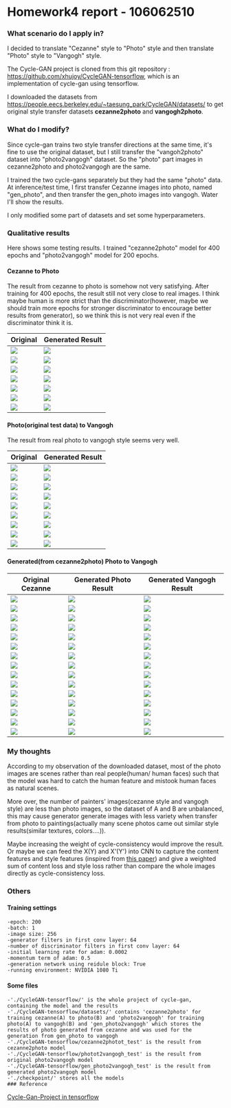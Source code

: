 # Homework4 report  - 106062510
### What scenario do I apply in?
I decided to translate "Cezanne" style to "Photo" style and then translate "Photo" style to "Vangogh" style.

The Cycle-GAN project is cloned from this git repository : https://github.com/xhujoy/CycleGAN-tensorflow, which is an implementation of cycle-gan using tensorflow.

I downloaded the datasets from https://people.eecs.berkeley.edu/~taesung_park/CycleGAN/datasets/ to get original style transfer datasets <b>cezanne2photo</b> and <b>vangogh2photo</b>. 
### What do I modify? 
Since cycle-gan trains two style transfer directions at the same time, it's fine to use the original dataset, but I still transfer the "vangoh2photo" dataset into "photo2vangogh" dataset. So the "photo" part images in cezanne2photo and photo2vangogh are the same.

I trained the two cycle-gans separately but they had the same "photo" data. At inference/test time, I first transfer Cezanne images into photo, named "gen_photo", and then transfer the gen_photo images into vangogh. Water I'll show the results.

I only modified some part of datasets and set some hyperparameters.
### Qualitative results
Here shows some testing results. I trained "cezanne2photo" model for 400 epochs and "photo2vangogh" model for 200 epochs.

#### Cezanne to Photo
The result from cezanne to photo is somehow not very satisfying. After training for 400 epochs, the result still not very close to real images. I think maybe human is more strict than the discriminator(however, maybe we should train more epochs for stronger discriminator to encourage better results from generator), so we think this is not very real even if the discriminator think it is.


Original | Generated Result
----------|----------
<img src='./CycleGAN-tensorflow/datasets/cezanne2photo/testA/00420.jpg'> | <img src='./CycleGAN-tensorflow/cezanne2photo_test/AtoB_00420.jpg'>
<img src='./CycleGAN-tensorflow/datasets/cezanne2photo/testA/00110.jpg'> | <img src='./CycleGAN-tensorflow/cezanne2photo_test/AtoB_00110.jpg'>
<img src='./CycleGAN-tensorflow/datasets/cezanne2photo/testA/00100.jpg'> | <img src='./CycleGAN-tensorflow/cezanne2photo_test/AtoB_00100.jpg'>
<img src='./CycleGAN-tensorflow/datasets/cezanne2photo/testA/00410.jpg'> | <img src='./CycleGAN-tensorflow/cezanne2photo_test/AtoB_00410.jpg'>
<img src='./CycleGAN-tensorflow/datasets/cezanne2photo/testA/00370.jpg'> | <img src='./CycleGAN-tensorflow/cezanne2photo_test/AtoB_00370.jpg'>
<img src='./CycleGAN-tensorflow/datasets/cezanne2photo/testA/00280.jpg'> | <img src='./CycleGAN-tensorflow/cezanne2photo_test/AtoB_00280.jpg'>
<img src='./CycleGAN-tensorflow/datasets/cezanne2photo/testA/00540.jpg'> | <img src='./CycleGAN-tensorflow/cezanne2photo_test/AtoB_00540.jpg'>
#### Photo(original test data) to Vangogh
The result from real photo to vangogh style seems very well.

Original | Generated Result
----------|----------
<img src='./CycleGAN-tensorflow/datasets/photo2vangogh/testA/2014-12-20 07-28-35.jpg'> | <img src='./CycleGAN-tensorflow/photo2vangogh_test/AtoB_2014-12-20 07-28-35.jpg'>
<img src='./CycleGAN-tensorflow/datasets/photo2vangogh/testA/2014-08-12 02-21-03.jpg'> | <img src='./CycleGAN-tensorflow/photo2vangogh_test/AtoB_2014-08-12 02-21-03.jpg'>
<img src='./CycleGAN-tensorflow/datasets/photo2vangogh/testA/2014-12-10 18-20-49.jpg'> | <img src='./CycleGAN-tensorflow/photo2vangogh_test/AtoB_2014-12-10 18-20-49.jpg'>
<img src='./CycleGAN-tensorflow/datasets/photo2vangogh/testA/2015-04-20 09-43-57.jpg'> | <img src='./CycleGAN-tensorflow/photo2vangogh_test/AtoB_2015-04-20 09-43-57.jpg'>
<img src='./CycleGAN-tensorflow/datasets/photo2vangogh/testA/2014-08-15 16-31-35.jpg'> | <img src='./CycleGAN-tensorflow/photo2vangogh_test/AtoB_2014-08-15 16-31-35.jpg'>
<img src='./CycleGAN-tensorflow/datasets/photo2vangogh/testA/2014-10-22 09-03-34.jpg'> | <img src='./CycleGAN-tensorflow/photo2vangogh_test/AtoB_2014-10-22 09-03-34.jpg'>
<img src='./CycleGAN-tensorflow/datasets/photo2vangogh/testA/2014-12-07 05-00-46.jpg'> | <img src='./CycleGAN-tensorflow/photo2vangogh_test/AtoB_2014-12-07 05-00-46.jpg'>
<img src='./CycleGAN-tensorflow/datasets/photo2vangogh/testA/2014-10-14 01-24-38.jpg'> | <img src='./CycleGAN-tensorflow/photo2vangogh_test/AtoB_2014-10-14 01-24-38.jpg'>
<img src='./CycleGAN-tensorflow/datasets/photo2vangogh/testA/2014-09-08 05-05-44.jpg'> | <img src='./CycleGAN-tensorflow/photo2vangogh_test/AtoB_2014-09-08 05-05-44.jpg'>

#### Generated(from cezanne2photo) Photo to Vangogh
Original Cezanne | Generated Photo Result | Generated Vangogh Result
----------|----------|------------
<img src='./CycleGAN-tensorflow/datasets/cezanne2photo/testA/00570.jpg'> | <img src='./CycleGAN-tensorflow/datasets/gen_photo2vangogh/testA/AtoB_00570.jpg'> | <img src='./CycleGAN-tensorflow/gen_photo2vangogh_test/AtoB_AtoB_00570.jpg'>
<img src='./CycleGAN-tensorflow/datasets/cezanne2photo/testA/00360.jpg'> | <img src='./CycleGAN-tensorflow/datasets/gen_photo2vangogh/testA/AtoB_00360.jpg'> | <img src='./CycleGAN-tensorflow/gen_photo2vangogh_test/AtoB_AtoB_00360.jpg'>
<img src='./CycleGAN-tensorflow/datasets/cezanne2photo/testA/00560.jpg'> | <img src='./CycleGAN-tensorflow/datasets/gen_photo2vangogh/testA/AtoB_00560.jpg'> | <img src='./CycleGAN-tensorflow/gen_photo2vangogh_test/AtoB_AtoB_00560.jpg'>
<img src='./CycleGAN-tensorflow/datasets/cezanne2photo/testA/00420.jpg'> | <img src='./CycleGAN-tensorflow/datasets/gen_photo2vangogh/testA/AtoB_00420.jpg'> | <img src='./CycleGAN-tensorflow/gen_photo2vangogh_test/AtoB_AtoB_00420.jpg'>
<img src='./CycleGAN-tensorflow/datasets/cezanne2photo/testA/00110.jpg'> | <img src='./CycleGAN-tensorflow/datasets/gen_photo2vangogh/testA/AtoB_00110.jpg'> | <img src='./CycleGAN-tensorflow/gen_photo2vangogh_test/AtoB_AtoB_00110.jpg'>
<img src='./CycleGAN-tensorflow/datasets/cezanne2photo/testA/00100.jpg'> | <img src='./CycleGAN-tensorflow/datasets/gen_photo2vangogh/testA/AtoB_00100.jpg'> | <img src='./CycleGAN-tensorflow/gen_photo2vangogh_test/AtoB_AtoB_00100.jpg'>
<img src='./CycleGAN-tensorflow/datasets/cezanne2photo/testA/00370.jpg'> | <img src='./CycleGAN-tensorflow/datasets/gen_photo2vangogh/testA/AtoB_00370.jpg'> | <img src='./CycleGAN-tensorflow/gen_photo2vangogh_test/AtoB_AtoB_00370.jpg'>
<img src='./CycleGAN-tensorflow/datasets/cezanne2photo/testA/00280.jpg'> | <img src='./CycleGAN-tensorflow/datasets/gen_photo2vangogh/testA/AtoB_00280.jpg'> | <img src='./CycleGAN-tensorflow/gen_photo2vangogh_test/AtoB_AtoB_00280.jpg'>
<img src='./CycleGAN-tensorflow/datasets/cezanne2photo/testA/00250.jpg'> | <img src='./CycleGAN-tensorflow/datasets/gen_photo2vangogh/testA/AtoB_00250.jpg'> | <img src='./CycleGAN-tensorflow/gen_photo2vangogh_test/AtoB_AtoB_00250.jpg'>
<img src='./CycleGAN-tensorflow/datasets/cezanne2photo/testA/00540.jpg'> | <img src='./CycleGAN-tensorflow/datasets/gen_photo2vangogh/testA/AtoB_00540.jpg'> | <img src='./CycleGAN-tensorflow/gen_photo2vangogh_test/AtoB_AtoB_00540.jpg'>
<img src='./CycleGAN-tensorflow/datasets/cezanne2photo/testA/00310.jpg'> | <img src='./CycleGAN-tensorflow/datasets/gen_photo2vangogh/testA/AtoB_00310.jpg'> | <img src='./CycleGAN-tensorflow/gen_photo2vangogh_test/AtoB_AtoB_00310.jpg'>
<img src='./CycleGAN-tensorflow/datasets/cezanne2photo/testA/00600.jpg'> | <img src='./CycleGAN-tensorflow/datasets/gen_photo2vangogh/testA/AtoB_00600.jpg'> | <img src='./CycleGAN-tensorflow/gen_photo2vangogh_test/AtoB_AtoB_00600.jpg'>
<img src='./CycleGAN-tensorflow/datasets/cezanne2photo/testA/00220.jpg'> | <img src='./CycleGAN-tensorflow/datasets/gen_photo2vangogh/testA/AtoB_00220.jpg'> | <img src='./CycleGAN-tensorflow/gen_photo2vangogh_test/AtoB_AtoB_00220.jpg'>
<img src='./CycleGAN-tensorflow/datasets/cezanne2photo/testA/00320.jpg'> | <img src='../homework4-Bi-Cycle-GAN/CycleGAN-tensorflow/datasets/gen_photo2vangogh/testA/AtoB_00320.jpg'> | <img src='../homework4-Bi-Cycle-GAN/CycleGAN-tensorflow/gen_photo2vangogh_test/AtoB_AtoB_00320.jpg'>
<img src='./CycleGAN-tensorflow/datasets/cezanne2photo/testA/00190.jpg'> | <img src='./CycleGAN-tensorflow/datasets/gen_photo2vangogh/testA/AtoB_00190.jpg'> | <img src='./CycleGAN-tensorflow/gen_photo2vangogh_test/AtoB_AtoB_00190.jpg'>
### My thoughts
According to my observation of the downloaded dataset, most of the photo images are scenes rather than real people(human/ human faces) such that the model was hard to catch the human feature and mistook human faces as natural scenes.

More over, the number of painters' images(cezanne style and vangogh style) are less than photo images, so the dataset of A and B are unbalanced, this may cause generator generate images with less variety when transfer from photo to paintings(actually many scene photos came out similar style results(similar textures, colors....)).

Maybe increasing the weight of cycle-consistency would improve the result. Or maybe we can feed the X(Y) and X'(Y') into CNN to capture the content features and style features (inspired from [this paper](https://arxiv.org/abs/1508.06576)) and give a weighted sum of content loss and style loss rather than compare the whole images directly as cycle-consistency loss.
### Others
#### Training settings
    -epoch: 200
    -batch: 1
    -image size: 256
    -generator filters in first conv layer: 64
    -number of discriminator filters in first conv layer: 64
    -initial learning rate for adam: 0.0002
    -momentum term of adam: 0.5
    -generation network using reidule block: True
    -running environment: NVIDIA 1080 Ti 
#### Some files
    -'./CycleGAN-tensorflow/' is the whole project of cycle-gan, containing the model and the results
    -'./CycleGAN-tensorflow/datasets/' contains 'cezanne2photo' for training cezanne(A) to photo(B) and 'photo2vangogh' for training photo(A) to vangogh(B) and 'gen_photo2vangogh' which stores the results of photo generated from cezanne and was used for the generation from gen_photo to vangogh
    -'./CycleGAN-tensorflow/cezanne2photot_test' is the result from cezanne2photo model
    -'./CycleGAN-tensorflow/photot2vangogh_test' is the result from original photo2vangogh model
    -'./CycleGAN-tensorflow/gen_photo2vangogh_test' is the result from generated photo2vangogh model
    -'./checkpoint/' stores all the models
    ### Reference
[Cycle-Gan-Project in tensorflow](https://github.com/xhujoy/CycleGAN-tensorflow)
